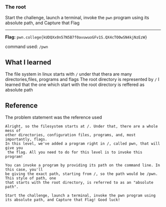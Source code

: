 ### The root

Start the challenge, launch a terminal, invoke the `pwn` program using its absolute path, and Capture that Flag

--- 

**Flag:** `pwn.college{kUDQXx0n57N5B7f0avuwuoGFv1S.QX4cTO0wSN4kjNzEzW}`

command used: `/pwn`
## What I learned
The file system in linux starts with `/` under that thera are many directories,files,
programs and flags
The root directory is represented by `/`
I learned that the one which start with the root directory
is reffered as absolute path

## Reference
The problem statement was the reference used
```
Alright, so the filesystem starts at /. Under that, there are a whole mess of
other directories, configuration files, programs, and, most importantly, flags.
In this level, we've added a program right in /, called pwn, that will give you
 the flag. All you need to do for this level is to invoke this program!

You can invoke a program by providing its path on the command line. In this case, you'll
be giving the exact path, starting from /, so the path would be /pwn. This style of path, one
that starts with the root directory, is referred to as an "absolute path".

Start the challenge, launch a terminal, invoke the pwn program using
its absolute path, and Capture that Flag! Good luck!
```
